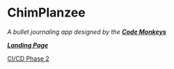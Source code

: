 # ChimPlanzee

_A bullet journaling app designed by the **[Code Monkeys](admin/team.md)**_


_**[Landing Page](https://cse110-sp21-group17.github.io/cse110-sp21-group17/)**_


[CI/CD Phase 2](./admin/cipipeline/phase2.md)